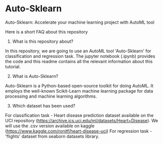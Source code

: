 # Auto-Sklearn

Auto-Sklearn: Accelerate your machine learning project with AutoML tool

Here is a short FAQ about this repository

1) What is this repository about?

In this repository, we are going to use an AutoML tool 'Auto-Sklearn' for classification and regression task. The jupyter notebook (.ipynb) provides the code and this readme contains all the relevant information about this tutorial.

2) What is Auto-Sklearn?

Auto-Sklearn is a Python-based open-source toolkit for doing AutoML. It employs the well-known Scikit-Learn machine learning package for data processing and machine learning algorithms.

3) Which dataset has been used?

For classification task - Heart disease prediction dataset available on the UCI repository (https://archive.ics.uci.edu/ml/datasets/Heart+Disease). We will use the .csv version available on kaggle (https://www.kaggle.com/ronitf/heart-disease-uci)
For regression task - 'flights' dataset from seaborn datasets library.
